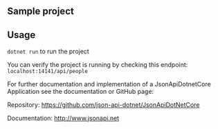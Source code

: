 ## Sample project

## Usage

`dotnet run` to run the project

You can verify the project is running by checking this endpoint:
`localhost:14141/api/people`

For further documentation and implementation of a JsonApiDotnetCore Application see the documentation or GitHub page:

Repository: https://github.com/json-api-dotnet/JsonApiDotNetCore

Documentation: http://www.jsonapi.net 
